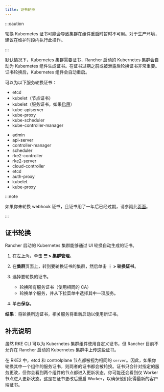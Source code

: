 ```yaml
---
title: 证书轮换
---
```


:::caution

轮换 Kubernetes 证书可能会导致集群在组件重启时暂时不可用。对于生产环境，建议在维护时段内执行此操作。

:::

默认情况下，Kubernetes 集群需要证书，Rancher 启动的 Kubernetes 集群会自动为 Kubernetes 组件生成证书。在证书过期之前或被泄露后轮换证书非常重要。证书轮换后，Kubernetes 组件会自动重启。

可以为以下服务轮换证书：

<Tabs>
<TabItem value="RKE">

- etcd
- kubelet（节点证书）
- kubelet（服务证书，如果[启用](https://rancher.com/docs/rke/latest/en/config-options/services/#kubelet-options)）
- kube-apiserver
- kube-proxy
- kube-scheduler
- kube-controller-manager

</TabItem>
<TabItem value="RKE2">

- admin
- api-server
- controller-manager
- scheduler
- rke2-controller
- rke2-server
- cloud-controller
- etcd
- auth-proxy
- kubelet
- kube-proxy

</TabItem>
</Tabs>

:::note

如果你未轮换 webhook 证书，且证书用了一年后已经过期，请参阅此[页面](../../security/rancher-webhook/expired-webhook-certificate-rotation.md)。

:::

## 证书轮换

Rancher 启动的 Kubernetes 集群能够通过 UI 轮换自动生成的证书。

1. 在左上角，单击 **☰ > 集群管理**。
1. 在**集群**页面上，转到要轮换证书的集群，然后单击 **⋮ > 轮换证书**。
1. 选择要轮换的证书。

   * 轮换所有服务证书（使用相同的 CA）
   * 轮换单个服务，并从下拉菜单中选择其中一项服务。

1. 单击**保存**。

**结果**：将轮换所选证书，相关服务将重新启动以使用新证书。

## 补充说明

<Tabs>
<TabItem value="RKE">

虽然 RKE CLI 可以为 Kubernetes 集群组件使用自定义证书，但 Rancher 目前不允许在 Rancher 启动的 Kubernetes 集群中上传这些证书。

</TabItem>
<TabItem value="RKE2">

在 RKE2 中，etcd 和 controlplane 节点都被视为相同的 `server`。因此，如果你轮换其中一个组件的服务证书，则两者的证书都会被轮换。证书只会针对指定的服务更改，但你会看到两个组件的节点都进入更新状态。你可能还会看到仅 Worker 节点进入更新状态。这是在证书更改后重启 Worker，以确保他们获得最新的客户端证书。

</TabItem>
</Tabs>
